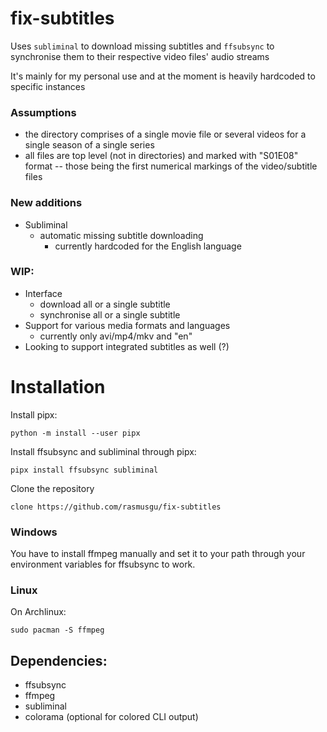 # fix-subtitles
Uses `subliminal` to download missing subtitles and `ffsubsync` to synchronise them to their respective video files' audio streams

It's mainly for my personal use and at the moment is heavily hardcoded to specific instances

### Assumptions
- the directory comprises of a single movie file or several videos for a single season of a single series
- all files are top level (not in directories) and marked with "S01E08" format -- those being the first numerical markings of the video/subtitle files

### New additions
- Subliminal
	- automatic missing subtitle downloading
		- currently hardcoded for the English language

### WIP:
- Interface
	- download all or a single subtitle
	- synchronise all or a single subtitle
- Support for various media formats and languages
	- currently only avi/mp4/mkv and "en" 
- Looking to support integrated subtitles as well (?)

# Installation

Install pipx:

`python -m install --user pipx`

Install ffsubsync and subliminal through pipx:

`pipx install ffsubsync subliminal`

Clone the repository

`clone https://github.com/rasmusgu/fix-subtitles`
 
### Windows
You have to install ffmpeg manually and set it to your path through your environment variables for ffsubsync to work.

### Linux
On Archlinux:

`sudo pacman -S ffmpeg`

## Dependencies:
- ffsubsync
- ffmpeg
- subliminal
- colorama (optional for colored CLI output)
